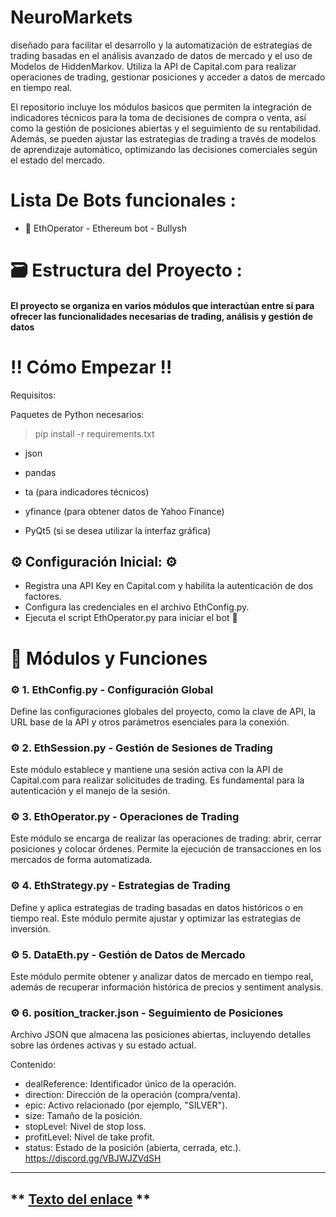 # NeuroMarkets 


diseñado para facilitar el desarrollo y la automatización de estrategias de trading basadas en el análisis avanzado de datos de mercado y el uso de Modelos de HiddenMarkov. Utiliza la API de Capital.com para realizar operaciones de trading, gestionar posiciones y acceder a datos de mercado en tiempo real.

El repositorio incluye los módulos basicos que permiten la integración de indicadores técnicos para la toma de decisiones de compra o venta, así como la gestión de posiciones abiertas y el seguimiento de su rentabilidad. Además, se pueden ajustar las estrategias de trading a través de modelos de aprendizaje automático, optimizando las decisiones comerciales según el estado del mercado.

#  Lista De Bots funcionales :
- 🗿 EthOperator - Ethereum bot - Bullysh 


# 🗃️ Estructura del Proyecto : 

#### El proyecto se organiza en varios módulos que interactúan entre sí para ofrecer las funcionalidades necesarias de trading, análisis y gestión de datos


# ‼  Cómo Empezar ‼ 

Requisitos:

Paquetes de Python necesarios: 

 > pip install -r requirements.txt

- json

- pandas

- ta (para indicadores técnicos)

- yfinance (para obtener datos de Yahoo Finance)

- PyQt5 (si se desea utilizar la interfaz gráfica)


## ⚙️ Configuración Inicial: ⚙️
- Registra una API Key en Capital.com y habilita la autenticación de dos factores.
- Configura las credenciales en el archivo EthConfig.py.
- Ejecuta el script EthOperator.py para iniciar el bot 🗿


# 💽 Módulos y Funciones 

### ⚙️ 1. EthConfig.py - Configuración Global
Define las configuraciones globales del proyecto, como la clave de API, la URL base de la API y otros parámetros esenciales para la conexión.

### ⚙️ 2. EthSession.py - Gestión de Sesiones de Trading

Este módulo establece y mantiene una sesión activa con la API de Capital.com para realizar solicitudes de trading. Es fundamental para la autenticación y el manejo de la sesión.




### ⚙️  3. EthOperator.py - Operaciones de Trading
Este módulo se encarga de realizar las operaciones de trading: abrir, cerrar posiciones y colocar órdenes. Permite la ejecución de transacciones en los mercados de forma automatizada.

### ⚙️  4.  EthStrategy.py - Estrategias de Trading
Define y aplica estrategias de trading basadas en datos históricos o en tiempo real. Este módulo permite ajustar y optimizar las estrategias de inversión.


### ⚙️ 5. DataEth.py - Gestión de Datos de Mercado
Este módulo permite obtener y analizar datos de mercado en tiempo real, además de recuperar información histórica de precios y sentiment analysis.



### ⚙️  6. position_tracker.json - Seguimiento de Posiciones
Archivo JSON que almacena las posiciones abiertas, incluyendo detalles sobre las órdenes activas y su estado actual.

Contenido:

- dealReference: Identificador único de la operación.
- direction: Dirección de la operación (compra/venta).
- epic: Activo relacionado (por ejemplo, "SILVER").
- size: Tamaño de la posición.
- stopLevel: Nivel de stop loss.
- profitLevel: Nivel de take profit.
- status: Estado de la posición (abierta, cerrada, etc.).
https://discord.gg/VBJWJZVdSH




---

## **  [Texto del enlace]([URL](https://discord.gg/VBJWJZVdSH))  **
